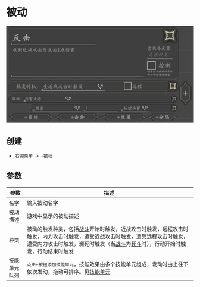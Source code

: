 # 被动
![被动](../../assets/passive.jpg)

## 创建
- `右键菜单` -> `+被动`

## 参数
| 参数 | 描述 |
| --- | ----------- |
| 名字 | 输入被动名字 |
| 被动描述 | 游戏中显示的被动描述 |
| 种类 | 被动的触发种类，包括[战斗](./combat.html)开始时触发，近战攻击时触发，远程攻击时触发，内力攻击时触发，遭受近战攻击时触发，遭受远程攻击时触发，遭受内力攻击时触发，濒死时触发（当[战斗](./combat.html)为[死斗](./combat.html#死斗)时），行动开始时触发，行动结束时触发 |
| 技能单元队列 | `点击+按钮添加技能单元`，技能效果由多个技能单元组成，发动时由上往下依次发动，拖动可排序。见[技能单元](./spell-unit.html) |
